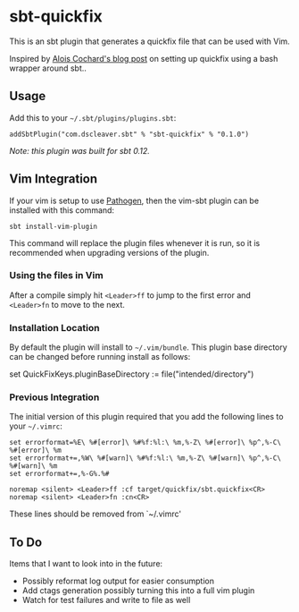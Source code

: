 # sbt-quickfix

This is an sbt plugin that generates a quickfix file that can be used with Vim.

Inspired by [Alois Cochard's blog post] on setting up quickfix using a bash wrapper around sbt..

## Usage

Add this to your `~/.sbt/plugins/plugins.sbt`:

    addSbtPlugin("com.dscleaver.sbt" % "sbt-quickfix" % "0.1.0")

*Note: this plugin was built for sbt 0.12.*

## Vim Integration

If your vim is setup to use [Pathogen], then the vim-sbt plugin can be installed with this command:

    sbt install-vim-plugin

This command will replace the plugin files whenever it is run, so it is recommended when upgrading versions of the plugin.

### Using the files in Vim

After a compile simply hit `<Leader>ff` to jump to the first error and `<Leader>fn` to move to the next.

### Installation Location

By default the plugin will install to `~/.vim/bundle`. This plugin base directory can be changed before running install as follows:

   set QuickFixKeys.pluginBaseDirectory := file("intended/directory") 

### Previous Integration

The initial version of this plugin required that you add the following lines to your `~/.vimrc`:

    set errorformat=%E\ %#[error]\ %#%f:%l:\ %m,%-Z\ %#[error]\ %p^,%-C\ %#[error]\ %m
    set errorformat+=,%W\ %#[warn]\ %#%f:%l:\ %m,%-Z\ %#[warn]\ %p^,%-C\ %#[warn]\ %m
    set errorformat+=,%-G%.%#
    
    noremap <silent> <Leader>ff :cf target/quickfix/sbt.quickfix<CR>
    noremap <silent> <Leader>fn :cn<CR>

These lines should be removed from `~/.vimrc'

## To Do 

Items that I want to look into in the future:

* Possibly reformat log output for easier consumption
* Add ctags generation possibly turning this into a full vim plugin
* Watch for test failures and write to file as well

[Alois Cochard's blog post]: http://aloiscochard.blogspot.co.uk/2013/02/quick-bug-fixing-in-scala-with-sbt-and.html
[Pathogen]: https://github.com/tpope/vim-pathogen
